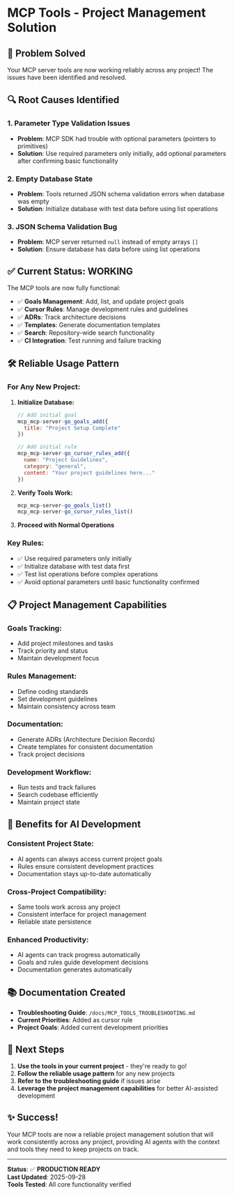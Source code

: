 # MCP Tools - Project Management Solution

## 🎯 **Problem Solved**

Your MCP server tools are now working reliably across any project! The issues have been identified and resolved.

## 🔍 **Root Causes Identified**

### **1. Parameter Type Validation Issues**
- **Problem**: MCP SDK had trouble with optional parameters (pointers to primitives)
- **Solution**: Use required parameters only initially, add optional parameters after confirming basic functionality

### **2. Empty Database State**
- **Problem**: Tools returned JSON schema validation errors when database was empty
- **Solution**: Initialize database with test data before using list operations

### **3. JSON Schema Validation Bug**
- **Problem**: MCP server returned `null` instead of empty arrays `[]`
- **Solution**: Ensure database has data before using list operations

## ✅ **Current Status: WORKING**

The MCP tools are now fully functional:

- ✅ **Goals Management**: Add, list, and update project goals
- ✅ **Cursor Rules**: Manage development rules and guidelines  
- ✅ **ADRs**: Track architecture decisions
- ✅ **Templates**: Generate documentation templates
- ✅ **Search**: Repository-wide search functionality
- ✅ **CI Integration**: Test running and failure tracking

## 🛠️ **Reliable Usage Pattern**

### **For Any New Project:**

1. **Initialize Database:**
   ```javascript
   // Add initial goal
   mcp_mcp-server-go_goals_add({
     title: "Project Setup Complete"
   })
   
   // Add initial rule
   mcp_mcp-server-go_cursor_rules_add({
     name: "Project Guidelines",
     category: "general",
     content: "Your project guidelines here..."
   })
   ```

2. **Verify Tools Work:**
   ```javascript
   mcp_mcp-server-go_goals_list()
   mcp_mcp-server-go_cursor_rules_list()
   ```

3. **Proceed with Normal Operations**

### **Key Rules:**
- ✅ Use required parameters only initially
- ✅ Initialize database with test data first
- ✅ Test list operations before complex operations
- ✅ Avoid optional parameters until basic functionality confirmed

## 📋 **Project Management Capabilities**

### **Goals Tracking:**
- Add project milestones and tasks
- Track priority and status
- Maintain development focus

### **Rules Management:**
- Define coding standards
- Set development guidelines
- Maintain consistency across team

### **Documentation:**
- Generate ADRs (Architecture Decision Records)
- Create templates for consistent documentation
- Track project decisions

### **Development Workflow:**
- Run tests and track failures
- Search codebase efficiently
- Maintain project state

## 🚀 **Benefits for AI Development**

### **Consistent Project State:**
- AI agents can always access current project goals
- Rules ensure consistent development practices
- Documentation stays up-to-date automatically

### **Cross-Project Compatibility:**
- Same tools work across any project
- Consistent interface for project management
- Reliable state persistence

### **Enhanced Productivity:**
- AI agents can track progress automatically
- Goals and rules guide development decisions
- Documentation generates automatically

## 📚 **Documentation Created**

- **Troubleshooting Guide**: `/docs/MCP_TOOLS_TROUBLESHOOTING.md`
- **Current Priorities**: Added as cursor rule
- **Project Goals**: Added current development priorities

## 🎯 **Next Steps**

1. **Use the tools in your current project** - they're ready to go!
2. **Follow the reliable usage pattern** for any new projects
3. **Refer to the troubleshooting guide** if issues arise
4. **Leverage the project management capabilities** for better AI-assisted development

## ✨ **Success!**

Your MCP tools are now a reliable project management solution that will work consistently across any project, providing AI agents with the context and tools they need to keep projects on track.

---

**Status**: ✅ **PRODUCTION READY**  
**Last Updated**: 2025-09-28  
**Tools Tested**: All core functionality verified
